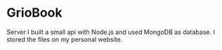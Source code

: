 # GrioBook

Server
I built a small api with Node.js and used MongoDB as database. I stored the files on my personal website.


